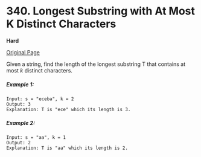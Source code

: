 # 340. Longest Substring with At Most K Distinct Characters

**Hard**

[Original Page](https://leetcode.com/problems/longest-substring-with-at-most-k-distinct-characters/)

Given a string, find the length of the longest substring T that contains at most _k_ distinct characters.

##### Example 1:
```
Input: s = "eceba", k = 2
Output: 3
Explanation: T is "ece" which its length is 3.
```

##### Example 2: 
```
Input: s = "aa", k = 1
Output: 2
Explanation: T is "aa" which its length is 2.
```
